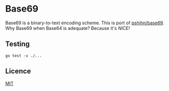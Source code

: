 # Base69

Base69 is a binary-to-text encoding scheme. This is port of [pshihn/base69](https://github.com/pshihn/base69). Why Base69 when Base64 is adequate? Because it's _NICE!_

## Testing

`go test -v ./...`

## Licence

[MIT](https://github.com/eiri/base69/blob/master/LICENSE)
